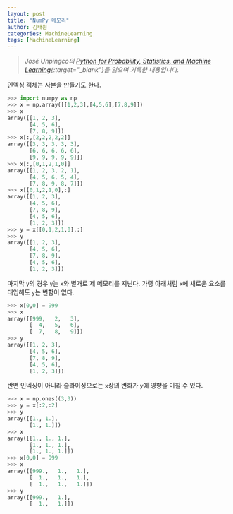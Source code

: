 ```yaml
---
layout: post
title: "NumPy 메모리"
author: 김태원
categories: MachineLearning
tags: [MachineLearning]
---
```


> *José Unpingco의 [Python for Probability, Statistics, and Machine Learning](https://library.samdu.uz/files/7cbb6fdd660fb2c0f0580bfd6ed73040_Python%20for%20Probability,%20Statistics,%20and%20Machine%20Learning.pdf){:target="_blank"}을 읽으며 기록한 내용입니다.*

인덱싱 객체는 사본을 만들기도 한다.

```python
>>> import numpy as np
>>> x = np.array([[1,2,3],[4,5,6],[7,8,9]])
>>> x
array([[1, 2, 3],
       [4, 5, 6],
       [7, 8, 9]])
>>> x[:,[2,2,2,2,2]]
array([[3, 3, 3, 3, 3],
       [6, 6, 6, 6, 6],
       [9, 9, 9, 9, 9]])
>>> x[:,[0,1,2,1,0]]
array([[1, 2, 3, 2, 1],
       [4, 5, 6, 5, 4],
       [7, 8, 9, 8, 7]])
>>> x[[0,1,2,1,0],:]
array([[1, 2, 3],
       [4, 5, 6],
       [7, 8, 9],
       [4, 5, 6],
       [1, 2, 3]])
>>> y = x[[0,1,2,1,0],:]
>>> y
array([[1, 2, 3],
       [4, 5, 6],
       [7, 8, 9],
       [4, 5, 6],
       [1, 2, 3]])
```
마지막 `y`의 경우 `y`는 `x`와 별개로 제 메모리를 지닌다.
가령 아래처럼 `x`에 새로운 요소를 대입해도 `y`는 변함이 없다.

```python
>>> x[0,0] = 999
>>> x
array([[999,   2,   3],
       [  4,   5,   6],
       [  7,   8,   9]])
>>> y
array([[1, 2, 3],
       [4, 5, 6],
       [7, 8, 9],
       [4, 5, 6],
       [1, 2, 3]])
```

반면 인덱싱이 아니라 슬라이싱으로는 `x`상의 변화가 `y`에 영향을 미칠 수 있다.

```python
>>> x = np.ones((3,3))
>>> y = x[:2,:2]
>>> y 
array([[1., 1.],
       [1., 1.]])
>>> x
array([[1., 1., 1.],
       [1., 1., 1.],
       [1., 1., 1.]])
>>> x[0,0] = 999
>>> x
array([[999.,   1.,   1.],
       [  1.,   1.,   1.],
       [  1.,   1.,   1.]])
>>> y
array([[999.,   1.],
       [  1.,   1.]])
```

